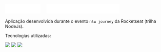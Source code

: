 <img src="./.github/assets/nlw.svg" height="32px" /> &nbsp; &nbsp; <img src="./.github/assets/journey.svg" height="32px" />

Aplicação desenvolvida durante o evento `nlw journey` da Rocketseat (trilha NodeJs).

Tecnologias utilizadas:

<img src="https://cdn.jsdelivr.net/gh/devicons/devicon@latest/icons/bun/bun-original.svg" width="32px"/> <img src="https://elysiajs.com/assets/elysia.svg" width="32px"/> <img src="https://github.com/drizzle-team.png" width="32px"/>
